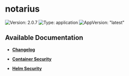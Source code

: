 # notarius

![Version: 2.0.7](https://img.shields.io/badge/Version-2.0.7-informational?style=flat-square) ![Type: application](https://img.shields.io/badge/Type-application-informational?style=flat-square) ![AppVersion: "latest"](https://img.shields.io/badge/AppVersion-"latest"-informational?style=flat-square)



## Available Documentation

- [**Changelog**](CHANGELOG)

- [**Container Security**](container-security)

- [**Helm Security**](helm-security)

